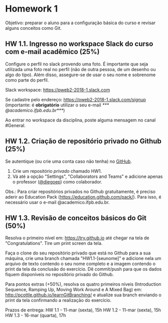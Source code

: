 # Homework 1

Objetivo: preparar o aluno para a configuração básica do curso e revisar alguns conceitos como Git.

## HW 1.1. Ingresso no workspace Slack do curso com e-mail acadêmico (25%)

Configure o perfil no slack provendo uma foto. É importante que seja utilizada uma foto real no perfil (não de outra pessoa, de um desenho ou algo do tipo). Além disso, assegure-se de usar o seu nome e sobrenome como parte do perfil.  

Slack workspace: https://pweb2-2018-1.slack.com

Se cadastre pelo endereço: https://pweb2-2018-1.slack.com/signup (importante: é **obrigatório** utilizar o seu e-mail _*** @academico.ifpb.edu.br***_)

Ao entrar no workspace da disciplina, poste alguma mensagem no canal #General.

## HW 1.2. Criação de repositório privado no Github (25%)

Se autentique (ou crie uma conta caso não tenha) no [GitHub](https://github.com/).

1. Crie um repositório *privado* chamado HW1.
2. Vá até a opção "Settings", "Collaborators and Teams" e adicione apenas o professor ([@diegoep](http://github.com/diegoep)) como colaborador.

Obs.: Para criar repositórios privados no Github gratuitamente, é preciso aderir ao Education Pack (https://education.github.com/pack/). Para isso, é necessário usar o e-mail @academico.ifpb.edu.br.

## HW 1.3. Revisão de conceitos básicos do Git (50%)

Resolva o primeiro nível em: https://try.github.io até chegar na tela de "Congratulations". Tire um print screen da tela.

Faça o clone do seu repositório privado que está no Github para a sua máquina, crie uma branch chamada "HW1.1-[seunome]" e adicione nela um arquivo de texto contendo o seu nome completo e a imagem contendo o print da tela da conclusão do exercício. Dê commit/push para que os dados fiquem disponíveis no repositório privado do Github.

Para pontos extras (+50%), resolva os quatro primeiros níveis (Introduction Sequence, Ramping Up, Moving Work Around e A Mixed Bag) em: http://pcottle.github.io/learnGitBranching/ e atualize sua branch enviando o print da tela confirmando a realização do exercício.

Prazos de entrega:
HW 1.1 - 11-mar (sexta), 15h
HW 1.2 - 11-mar (sexta), 15h
HW 1.3 - 16-mar (quarta), 17h
